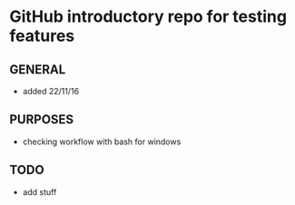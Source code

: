 # GitHub introductory repo for testing features

## GENERAL

* added 22/11/16

## PURPOSES

* checking workflow with bash for windows

## TODO

* add stuff

